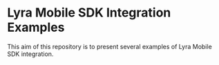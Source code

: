 # Lyra Mobile SDK Integration Examples

This aim of this repository is to present several examples of Lyra Mobile SDK integration.
